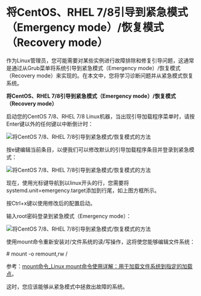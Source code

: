 # 将CentOS、RHEL 7/8引导到紧急模式（Emergency mode）/恢复模式（Recovery mode）


作为Linux管理员，您可能需要对某些实例进行故障排除和修复引导问题，这通常是通过从Grub菜单将系统引导到紧急模式（Emergency mode）/恢复模式（Recovery mode）来实现的。在本文中，您将学习诊断问题并从紧急模式恢复系统。

 

**将CentOS、RHEL 7/8引导到紧急模式（Emergency mode）/恢复模式（Recovery mode）**

启动您的CentOS 7/8、RHEL 7/8 Linux机器，当出现引导加载程序菜单时，请按Enter键以外的任何键以中断倒计时：

![将CentOS 7/8、RHEL 7/8引导到紧急模式/恢复模式的方法](https://ywnz.com/uploads/allimg/20/1-20021R11Q55D.JPG)

按e键编辑当前条目，以便我们可以修改默认的引导加载程序条目并登录到紧急模式：

![将CentOS 7/8、RHEL 7/8引导到紧急模式/恢复模式的方法](https://ywnz.com/uploads/allimg/20/1-20021R11R61R.JPG)

现在，使用光标键导航到以linux开头的行，您需要将systemd.unit=emergency.target添加到行尾，如上图方框所示。

按Ctrl+x键以使用修改后的配置启动。

输入root密码登录到紧急模式（Emergency mode）：

![将CentOS 7/8、RHEL 7/8引导到紧急模式/恢复模式的方法](https://ywnz.com/uploads/allimg/20/1-20021R11Sa94.JPG)

使用mount命令重新安装对/文件系统的读/写操作，这将使您能够编辑文件系统：

\# mount -o remount,rw /

参考：[mount命令_Linux mount命令使用详解：用于加载文件系统到指定的加载点](https://ywnz.com/linux/mount/)。

这时，您应该能够从紧急模式中拯救出故障的系统。
